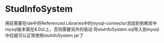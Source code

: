 # StudInfoSystem
用前需要在ide中将Referenced Libraries中的mysql-connector添加到依赖库中
mysql版本需在8.0以上，否则需要另外的驱动
将stuInfoSystem.sql导入到mysql中后就可以正常使用stuInfoSystem.jar了

